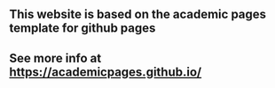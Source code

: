 ## This website is based on the academic pages template for github pages

## See more info at https://academicpages.github.io/
